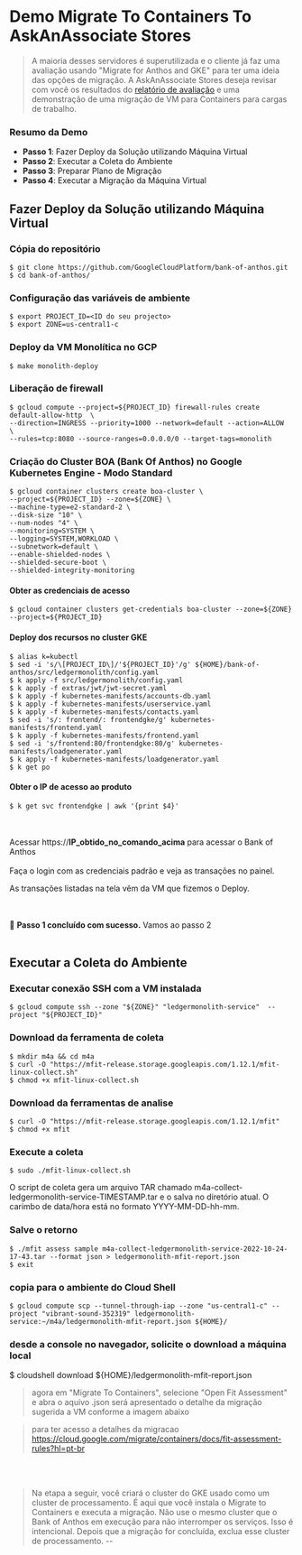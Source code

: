 # Demo Migrate To Containers To AskAnAssociate Stores

> A maioria desses servidores é superutilizada e o cliente já faz uma avaliação usando "Migrate for Anthos and GKE" para ter uma ideia das opções de migração. A AskAnAssociate Stores deseja revisar com você os resultados do [relatório de avaliação](https://htmlpreview.github.io/?https://github.com/fcostabr78/demoMigrateToContainers/blob/main/mfit-report-private-cloud-full3.html) e uma demonstração de uma migração de VM para Containers para cargas de trabalho.

### Resumo da Demo

- **Passo 1**: Fazer Deploy da Solução utilizando Máquina Virtual
- **Passo 2**: Executar a Coleta do Ambiente
- **Passo 3**: Preparar Plano de Migração
- **Passo 4**: Executar a Migração da Máquina Virtual

## Fazer Deploy da Solução utilizando Máquina Virtual
### Cópia do repositório
```
$ git clone https://github.com/GoogleCloudPlatform/bank-of-anthos.git
$ cd bank-of-anthos/
```

### Configuração das variáveis de ambiente
```
$ export PROJECT_ID=<ID do seu projecto>
$ export ZONE=us-central1-c
```

### Deploy da VM Monolítica no GCP
```
$ make monolith-deploy
```

### Liberação de firewall
```
$ gcloud compute --project=${PROJECT_ID} firewall-rules create default-allow-http  \
--direction=INGRESS --priority=1000 --network=default --action=ALLOW  \
--rules=tcp:8080 --source-ranges=0.0.0.0/0 --target-tags=monolith
```

### Criação do Cluster BOA (Bank Of Anthos) no Google Kubernetes Engine - Modo Standard
```
$ gcloud container clusters create boa-cluster \
--project=${PROJECT_ID} --zone=${ZONE} \
--machine-type=e2-standard-2 \
--disk-size "10" \
--num-nodes "4" \
--monitoring=SYSTEM \
--logging=SYSTEM,WORKLOAD \
--subnetwork=default \
--enable-shielded-nodes \
--shielded-secure-boot \
--shielded-integrity-monitoring
```

#### Obter as credenciais de acesso
```
$ gcloud container clusters get-credentials boa-cluster --zone=${ZONE} --project=${PROJECT_ID}
```

#### Deploy dos recursos no cluster GKE
```
$ alias k=kubectl
$ sed -i 's/\[PROJECT_ID\]/'${PROJECT_ID}'/g' ${HOME}/bank-of-anthos/src/ledgermonolith/config.yaml
$ k apply -f src/ledgermonolith/config.yaml
$ k apply -f extras/jwt/jwt-secret.yaml
$ k apply -f kubernetes-manifests/accounts-db.yaml
$ k apply -f kubernetes-manifests/userservice.yaml
$ k apply -f kubernetes-manifests/contacts.yaml
$ sed -i 's/: frontend/: frontendgke/g' kubernetes-manifests/frontend.yaml
$ k apply -f kubernetes-manifests/frontend.yaml
$ sed -i 's/frontend:80/frontendgke:80/g' kubernetes-manifests/loadgenerator.yaml
$ k apply -f kubernetes-manifests/loadgenerator.yaml
$ k get po
```

#### Obter o IP de acesso ao produto
```
$ k get svc frontendgke | awk '{print $4}'
```
<br></br>
Acessar https://**IP_obtido_no_comando_acima** para acessar o Bank of Anthos
<br></br>
Faça o login com as credenciais padrão e veja as transações no painel. 

As transações listadas na tela vêm da VM que fizemos o Deploy.

<br></br>
:checkered_flag: **Passo 1 concluído com sucesso.** Vamos ao passo 2
<br></br>

## Executar a Coleta do Ambiente

### Executar conexão SSH com a VM instalada
```
$ gcloud compute ssh --zone "${ZONE}" "ledgermonolith-service"  --project "${PROJECT_ID}"
```

### Download da ferramenta de coleta
```
$ mkdir m4a && cd m4a
$ curl -O "https://mfit-release.storage.googleapis.com/1.12.1/mfit-linux-collect.sh"
$ chmod +x mfit-linux-collect.sh
```

### Download da ferramentas de analise
```
$ curl -O "https://mfit-release.storage.googleapis.com/1.12.1/mfit"
$ chmod +x mfit
```

### Execute a coleta
```
$ sudo ./mfit-linux-collect.sh
```

O script de coleta gera um arquivo TAR chamado m4a-collect-ledgermonolith-service-TIMESTAMP.tar e o salva no diretório atual. O carimbo de data/hora está no formato YYYY-MM-DD-hh-mm.

### Salve o retorno 
```
$ ./mfit assess sample m4a-collect-ledgermonolith-service-2022-10-24-17-43.tar --format json > ledgermonolith-mfit-report.json
$ exit
```

### copia para o ambiente do Cloud Shell
```
$ gcloud compute scp --tunnel-through-iap --zone "us-central1-c" --project "vibrant-sound-352319" ledgermonolith-service:~/m4a/ledgermonolith-mfit-report.json ${HOME}/
```

### desde a console no navegador, solicite o download a máquina local
$ cloudshell download ${HOME}/ledgermonolith-mfit-report.json

> agora em "Migrate To Containers", selecione "Open Fit Assessment" e abra o aquivo .json
> será apresentado o detalhe da migração sugerida a VM conforme a imagem abaixo



> para ter acesso a detalhes da migracao https://cloud.google.com/migrate/containers/docs/fit-assessment-rules?hl=pt-br

<br><br/>
> Na etapa a seguir, você criará o cluster do GKE usado como um cluster de processamento. É aqui que você instala o Migrate to Containers e executa a
> migração. Não use o mesmo cluster que o Bank of Anthos em execução para não interromper os serviços. Isso é intencional. Depois que a migração for 
> concluída, exclua esse cluster de processamento.
--

